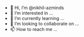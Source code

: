 - 👋 Hi, I’m @nikhil-azminds
- 👀 I’m interested in ...
- 🌱 I’m currently learning ...
- 💞️ I’m looking to collaborate on ...
- 📫 How to reach me ...

<!---
nikhil-azminds/nikhil-azminds is a ✨ special ✨ repository because its `README.md` (this file) appears on your GitHub profile.
You can click the Preview link to take a look at your changes.
--->
